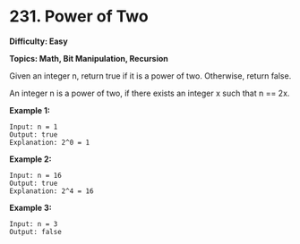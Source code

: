 # 231. Power of Two

**Difficulty: Easy**

**Topics: Math, Bit Manipulation, Recursion**

Given an integer n, return true if it is a power of two. Otherwise, return false.

An integer n is a power of two, if there exists an integer x such that n == 2x.



**Example 1:**

```
Input: n = 1
Output: true
Explanation: 2^0 = 1
```

**Example 2:**

```
Input: n = 16
Output: true
Explanation: 2^4 = 16
```

**Example 3:**

```
Input: n = 3
Output: false
```